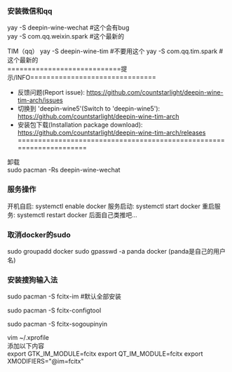 ### 安装微信和qq
yay -S deepin-wine-wechat  #这个会有bug  
yay -S com.qq.weixin.spark #这个最新的  

TIM（qq）
yay -S deepin-wine-tim  #不要用这个
yay -S com.qq.tim.spark #这个最新的  
============================提示/INFO===============================  
* 反馈问题(Report issue):
  https://github.com/countstarlight/deepin-wine-tim-arch/issues
* 切换到 'deepin-wine5'(Switch to 'deepin-wine5'):
  https://github.com/countstarlight/deepin-wine-tim-arch
* 安装包下载(Installation package download):
  https://github.com/countstarlight/deepin-wine-tim-arch/releases
====================================================================  

卸载   
sudo pacman -Rs  deepin-wine-wechat

### 服务操作
开机自启: systemctl enable docker
服务启动: systemctl start docker
重启服务: systemctl restart docker
后面自己类推吧...


### 取消docker的sudo  
sudo groupadd docker 
sudo gpasswd -a panda docker  (panda是自己的用户名)

### 安装搜狗输入法
sudo pacman -S fcitx-im #默认全部安装

sudo pacman -S fcitx-configtool

sudo pacman -S fcitx-sogoupinyin

vim ~/.xprofile  
添加以下内容  
export GTK_IM_MODULE=fcitx
export QT_IM_MODULE=fcitx
export XMODIFIERS="@im=fcitx"
